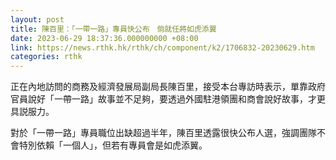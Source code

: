 ```yaml
---
layout: post
title: 陳百里：「一帶一路」專員快公布　倘就任將如虎添翼
date: 2023-06-29 18:37:36.000000000 +08:00
link: https://news.rthk.hk/rthk/ch/component/k2/1706832-20230629.htm
categories: rthk
---
```


正在內地訪問的商務及經濟發展局副局長陳百里，接受本台專訪時表示，單靠政府官員說好「一帶一路」故事並不足夠，要透過外國駐港領團和商會說好故事，才更具説服力。

對於「一帶一路」專員職位出缺超過半年，陳百里透露很快公布人選，強調團隊不會特別依賴「一個人」，但若有專員會是如虎添翼。
